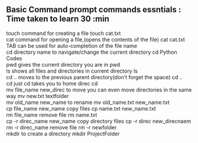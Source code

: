 ## Basic Command prompt commands essntials : Time taken to learn 30 :min

touch command for creating a file                                               touch cat.txt<br>
cat command for opening a file,(opens the contents of the file)                 cat cat.txt <br>
TAB can be used for auto-completion of the file name<br>
cd directory name to navigate/change the current directory                      cd Python Codes<br>
pwd gives the current directory you are in                                      pwd <br>
ls shows all files and directories in current directory                         ls  <br>
cd .. moves to the previous parent directory(don't forget the space)            cd ..<br>
cd  just cd takes you to home direc                                             cd<br>
mv file_name new_direc to move you can even move directories in the same way    mv new.txt textfolder<br>
mv old_name new_name to rename                                                  mv old_name.txt new_name.txt<br> 
cp file_name new_name  copy files                                               cp name.txt new_name.txt<br>
rm file_name remove file                                                        rm name.txt<br>
cp -r direc_name new_name  copy directory files                                 cp -r direc new_direcnaem<br>
rm -r direc_name remove file                                                    rm -r newfolder<br>
mkdir to create a directory                                                     mkdir ProjectFolder<br>
